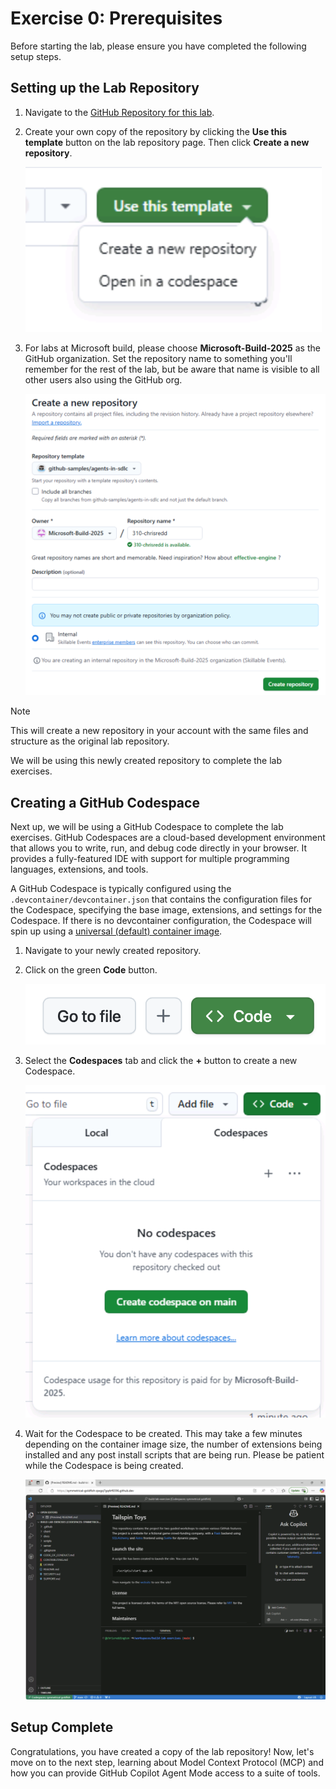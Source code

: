 # Exercise 0: Prerequisites

Before starting the lab, please ensure you have completed the following setup steps.

## Setting up the Lab Repository

1. Navigate to the [GitHub Repository for this lab](https://github.com/github-samples/agents-in-sdlc).
2. Create your own copy of the repository by clicking the **Use this template** button on the lab repository page. Then click **Create a new repository**.

    ![Use this template button](images/use-template.png)

3. For labs at Microsoft build, please choose **Microsoft-Build-2025** as the GitHub organization. Set the repository name to something you'll remember for the rest of the lab, but be aware that name is visible to all other users also using the GitHub org.

    ![Input the repository template settings](images/repository-template-settings.png)

> [!NOTE]
> This will create a new repository in your account with the same files and structure as the original lab repository.

We will be using this newly created repository to complete the lab exercises.

## Creating a GitHub Codespace

Next up, we will be using a GitHub Codespace to complete the lab exercises. GitHub Codespaces are a cloud-based development environment that allows you to write, run, and debug code directly in your browser. It provides a fully-featured IDE with support for multiple programming languages, extensions, and tools.

A GitHub Codespace is typically configured using the `.devcontainer/devcontainer.json` that contains the configuration files for the Codespace, specifying the base image, extensions, and settings for the Codespace. If there is no devcontainer configuration, the Codespace will spin up using a [universal (default) container image](https://github.com/devcontainers/images/tree/main/src/universal).

1. Navigate to your newly created repository.
2. Click on the green **Code** button.

    ![Click on the Code button](images/code-button.png)

3. Select the **Codespaces** tab and click the **+** button to create a new Codespace.

    ![Create a new Codespace](images/create-codespace.png)

4. Wait for the Codespace to be created. This may take a few minutes depending on the container image size, the number of extensions being installed and any post install scripts that are being run. Please be patient while the Codespace is being created.

    ![Screenshot showing the Codespace when ready](images/codespace-startup.png)

## Setup Complete

Congratulations, you have created a copy of the lab repository! Now, let's move on to the next step, learning about Model Context Protocol (MCP) and how you can provide GitHub Copilot Agent Mode access to a suite of tools.
